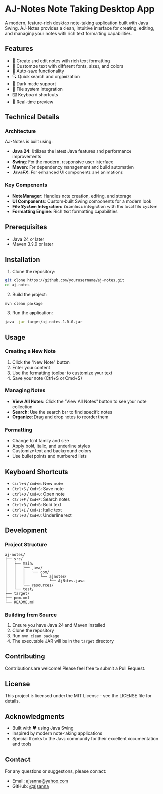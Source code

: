 # AJ-Notes Note Taking Desktop App 

A modern, feature-rich desktop note-taking application built with Java Swing. AJ-Notes provides a clean, intuitive interface for creating, editing, and managing your notes with rich text formatting capabilities.



## Features

- 📝 Create and edit notes with rich text formatting
- 🎨 Customize text with different fonts, sizes, and colors
- 💾 Auto-save functionality
- 🔍 Quick search and organization
- 🎯 Dark mode support
- 📂 File system integration
- ⌨️ Keyboard shortcuts
- 🔄 Real-time preview

## Technical Details

### Architecture
AJ-Notes is built using:
- **Java 24**: Utilizes the latest Java features and performance improvements
- **Swing**: For the modern, responsive user interface
- **Maven**: For dependency management and build automation
- **JavaFX**: For enhanced UI components and animations

### Key Components
- **NoteManager**: Handles note creation, editing, and storage
- **UI Components**: Custom-built Swing components for a modern look
- **File System Integration**: Seamless integration with the local file system
- **Formatting Engine**: Rich text formatting capabilities

## Prerequisites

- Java 24 or later
- Maven 3.9.9 or later

## Installation

1. Clone the repository:
```bash
git clone https://github.com/yourusername/aj-notes.git
cd aj-notes
```

2. Build the project:
```bash
mvn clean package
```

3. Run the application:
```bash
java -jar target/aj-notes-1.0.0.jar
```

## Usage

### Creating a New Note
1. Click the "New Note" button
2. Enter your content
3. Use the formatting toolbar to customize your text
4. Save your note (Ctrl+S or Cmd+S)

### Managing Notes
- **View All Notes**: Click the "View All Notes" button to see your note collection
- **Search**: Use the search bar to find specific notes
- **Organize**: Drag and drop notes to reorder them

### Formatting
- Change font family and size
- Apply bold, italic, and underline styles
- Customize text and background colors
- Use bullet points and numbered lists

## Keyboard Shortcuts

- `Ctrl+N` / `Cmd+N`: New note
- `Ctrl+S` / `Cmd+S`: Save note
- `Ctrl+O` / `Cmd+O`: Open note
- `Ctrl+F` / `Cmd+F`: Search notes
- `Ctrl+B` / `Cmd+B`: Bold text
- `Ctrl+I` / `Cmd+I`: Italic text
- `Ctrl+U` / `Cmd+U`: Underline text

## Development

### Project Structure
```
aj-notes/
├── src/
│   ├── main/
│   │   ├── java/
│   │   │   └── com/
│   │   │       └── ajnotes/
│   │   │           └── AjNotes.java
│   │   └── resources/
│   └── test/
├── target/
├── pom.xml
└── README.md
```

### Building from Source
1. Ensure you have Java 24 and Maven installed
2. Clone the repository
3. Run `mvn clean package`
4. The executable JAR will be in the `target` directory

## Contributing

Contributions are welcome! Please feel free to submit a Pull Request.

## License

This project is licensed under the MIT License - see the LICENSE file for details.

## Acknowledgments

- Built with ❤️ using Java Swing
- Inspired by modern note-taking applications
- Special thanks to the Java community for their excellent documentation and tools

## Contact

For any questions or suggestions, please contact:
- Email: ajsanna@yahoo.com
- GitHub: [@ajsanna](https://github.com/ajsanna) 